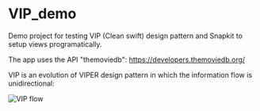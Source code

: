 # VIP_demo

Demo project for testing VIP (Clean swift) design pattern and Snapkit to setup views programatically.

The app uses the API "themoviedb":
https://developers.themoviedb.org/


VIP is an evolution of VIPER design pattern in which the information flow is unidirectional:

![VIP flow](https://miro.medium.com/max/700/0*Q2qPUtCiefnnjdVI)

